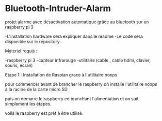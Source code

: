 # Bluetooth-Intruder-Alarm
projet alarme avec désactivation automatique grâce au bluetooth sur un raspberry pi 3

-L'installation hardware sera expliquer dans le readme 
-Le code sera disponible sur le repository

Materiel requis : 

-raspberry pi 3
-capteur infrarouge
-utilitaire (cable , cable hdmi, clavier, souris, ecran)

Etape 1 : Installation de Raspian grace à l'utilitaire noops

pour commencer avant de brancher le raspberry on installe l'utilitaire noops à la racine de la carte micro SD

puis on démarre le raspberry en branchant l'alimentation et on suit simplement les étapes.

voilà le raspberry est prêt à être utilisé.





